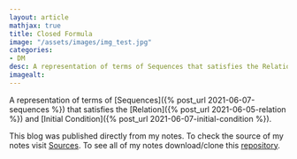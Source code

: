 ```yaml
---
layout: article
mathjax: true
title: Closed Formula
image: "/assets/images/img_test.jpg"
categories:
- DM
desc: A representation of terms of Sequences that satisfies the Relation and Initial Condition. 
imagealt: 
---
```


A representation of terms of [Sequences]({% post_url 2021-06-07-sequences %}) that satisfies the [Relation]({% post_url 2021-06-05-relation %}) and [Initial Condition]({% post_url 2021-06-07-initial-condition %}).

This blog was published directly from my notes.
To check the source of my notes visit [Sources](sources.html).
To see all of my notes download/clone this [repository](https://github.com/bovem/CS).